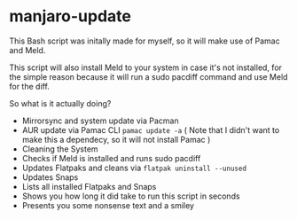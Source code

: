 # manjaro-update

This Bash script was initally made for myself, so it will make use of Pamac and Meld.

This script will also install Meld to your system in case it's not installed, for the simple reason because it will run a sudo pacdiff command and use Meld for the diff. 

So what is it actually doing?

  - Mirrorsync and system update via Pacman
  - AUR update via Pamac CLI ```pamac update -a``` ( Note that I didn't want to make this a dependecy, so it will not install Pamac )
  - Cleaning the System
  - Checks if Meld is installed and runs sudo pacdiff
  - Updates Flatpaks and cleans via ```flatpak uninstall --unused```
  - Updates Snaps
  - Lists all installed Flatpaks and Snaps
  - Shows you how long it did take to run this script in seconds
  - Presents you some nonsense text and a smiley 
